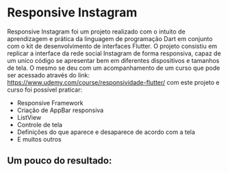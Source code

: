 # Responsive Instagram

Responsive Instagram foi um projeto realizado com o intuito de aprendizagem e prática da linguagem de programação Dart em conjunto com o kit de desenvolvimento de interfaces Flutter. O projeto consistiu em replicar a interface da rede social Instagram de forma responsiva, capaz de um unico código se apresentar bem em diferentes dispositivos e tamanhos de tela. O mesmo se deu com um acompanhamento de um curso que pode ser acessado através do link: https://www.udemy.com/course/responsividade-flutter/ com este projeto e curso foi possível praticar:

- Responsive Framework
- Criação de AppBar responsiva
- ListView
- Controle de tela
- Definições do que aparece e desaparece de acordo com a tela
- E muitos outros

## Um pouco do resultado: 
